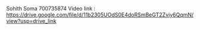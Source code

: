 Sohith Soma
700735874
Video link : https://drive.google.com/file/d/11b2305UOdS0E4doRSmBeGT2Zviy6QqmN/view?usp=drive_link
